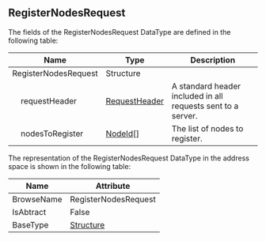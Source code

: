 <!-- datatype -->
## RegisterNodesRequest
<!-- end of description -->
The fields of the RegisterNodesRequest DataType are defined in the following table:  

|Name|Type|Description|
|---|---|---|
|RegisterNodesRequest|Structure||
|&nbsp;&nbsp;&nbsp;&nbsp;requestHeader|[RequestHeader](../../../Part4/Services/RequestHeader/readme.md)|A standard header included in all requests sent to a server.|
|&nbsp;&nbsp;&nbsp;&nbsp;nodesToRegister|[NodeId](../../../Part3/DataTypes/NodeId/readme.md)[]|The list of nodes to register.|

The representation of the RegisterNodesRequest DataType in the address space is shown in the following table:  

|Name|Attribute|
|---|---|
|BrowseName|RegisterNodesRequest|
|IsAbtract|False|
|BaseType|[Structure](../../../Part3/DataTypes/Structure/readme.md)|

